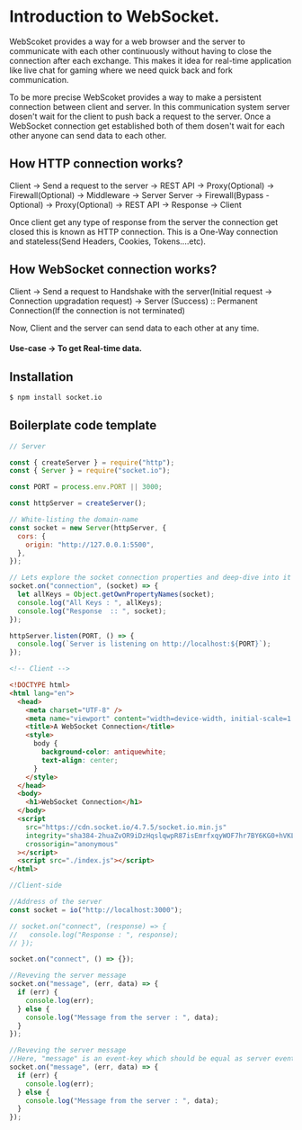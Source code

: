 # Introduction to WebSocket.

WebScoket provides a way for a web browser and the server to communicate with each other continuously without having to close the connection after each exchange. This makes it idea for real-time application like live chat for gaming where we need quick back and fork communication.

To be more precise WebScoket provides a way to make a persistent connection between client and server. In this communication system server dosen't wait for the client to push back a request to the server. Once a WebSocket connection get established both of them dosen't wait for each other anyone can send data to each other.

## How HTTP connection works?

Client -> Send a request to the server -> REST API -> Proxy(Optional) -> Firewall(Optional) -> Middleware -> Server
Server -> Firewall(Bypass - Optional) -> Proxy(Optional) -> REST API -> Response -> Client

Once client get any type of response from the server the connection get closed this is known as HTTP connection. This is a One-Way connection and stateless(Send Headers, Cookies, Tokens....etc).

## How WebSocket connection works?

Client -> Send a request to Handshake with the server(Initial request -> Connection upgradation request) -> Server (Success) :: Permanent Connection(If the connection is not terminated)

Now, Client and the server can send data to each other at any time.

#### Use-case -> To get Real-time data.

## Installation

```bash
$ npm install socket.io
```

## Boilerplate code template

```js
// Server

const { createServer } = require("http");
const { Server } = require("socket.io");

const PORT = process.env.PORT || 3000;

const httpServer = createServer();

// White-listing the domain-name
const socket = new Server(httpServer, {
  cors: {
    origin: "http://127.0.0.1:5500",
  },
});

// Lets explore the socket connection properties and deep-dive into it
socket.on("connection", (socket) => {
  let allKeys = Object.getOwnPropertyNames(socket);
  console.log("All Keys : ", allKeys);
  console.log("Response  :: ", socket);
});

httpServer.listen(PORT, () => {
  console.log(`Server is listening on http://localhost:${PORT}`);
});
```

```html
<!-- Client -->

<!DOCTYPE html>
<html lang="en">
  <head>
    <meta charset="UTF-8" />
    <meta name="viewport" content="width=device-width, initial-scale=1.0" />
    <title>A WebSocket Connection</title>
    <style>
      body {
        background-color: antiquewhite;
        text-align: center;
      }
    </style>
  </head>
  <body>
    <h1>WebSocket Connection</h1>
  </body>
  <script
    src="https://cdn.socket.io/4.7.5/socket.io.min.js"
    integrity="sha384-2huaZvOR9iDzHqslqwpR87isEmrfxqyWOF7hr7BY6KG0+hVKLoEXMPUJw3ynWuhO"
    crossorigin="anonymous"
  ></script>
  <script src="./index.js"></script>
</html>
```

```js
//Client-side

//Address of the server
const socket = io("http://localhost:3000");

// socket.on("connect", (response) => {
//   console.log("Response : ", response);
// });

socket.on("connect", () => {});

//Reveving the server message
socket.on("message", (err, data) => {
  if (err) {
    console.log(err);
  } else {
    console.log("Message from the server : ", data);
  }
});

//Reveving the server message
//Here, "message" is an event-key which should be equal as server event-key.
socket.on("message", (err, data) => {
  if (err) {
    console.log(err);
  } else {
    console.log("Message from the server : ", data);
  }
});
```
